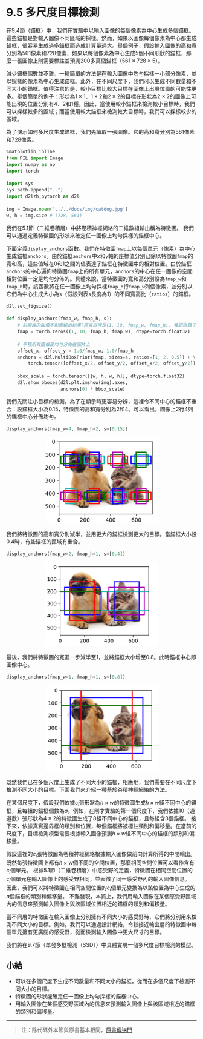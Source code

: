# 9.5 多尺度目標檢測

在9.4節（錨框）中，我們在實驗中以輸入圖像的每個像素為中心生成多個錨框。這些錨框是對輸入圖像不同區域的採樣。然而，如果以圖像每個像素為中心都生成錨框，很容易生成過多錨框而造成計算量過大。舉個例子，假設輸入圖像的高和寬分別為561像素和728像素，如果以每個像素為中心生成5個不同形狀的錨框，那麼一張圖像上則需要標註並預測200多萬個錨框（$561 \times 728 \times 5$）。

減少錨框個數並不難。一種簡單的方法是在輸入圖像中均勻採樣一小部分像素，並以採樣的像素為中心生成錨框。此外，在不同尺度下，我們可以生成不同數量和不同大小的錨框。值得注意的是，較小目標比較大目標在圖像上出現位置的可能性更多。舉個簡單的例子：形狀為$1 \times 1$、$1 \times 2$和$2 \times 2$的目標在形狀為$2 \times 2$的圖像上可能出現的位置分別有4、2和1種。因此，當使用較小錨框來檢測較小目標時，我們可以採樣較多的區域；而當使用較大錨框來檢測較大目標時，我們可以採樣較少的區域。

為了演示如何多尺度生成錨框，我們先讀取一張圖像。它的高和寬分別為561像素和728像素。

``` python
%matplotlib inline
from PIL import Image
import numpy as np
import torch

import sys
sys.path.append("..") 
import d2lzh_pytorch as d2l

img = Image.open('../../docs/img/catdog.jpg')
w, h = img.size # (728, 561)
```

我們在5.1節（二維卷積層）中將卷積神經網絡的二維數組輸出稱為特徵圖。
我們可以通過定義特徵圖的形狀來確定任一圖像上均勻採樣的錨框中心。

下面定義`display_anchors`函數。我們在特徵圖`fmap`上以每個單元（像素）為中心生成錨框`anchors`。由於錨框`anchors`中$x$和$y$軸的座標值分別已除以特徵圖`fmap`的寬和高，這些值域在0和1之間的值表達了錨框在特徵圖中的相對位置。由於錨框`anchors`的中心遍佈特徵圖`fmap`上的所有單元，`anchors`的中心在任一圖像的空間相對位置一定是均勻分佈的。具體來說，當特徵圖的寬和高分別設為`fmap_w`和`fmap_h`時，該函數將在任一圖像上均勻採樣`fmap_h`行`fmap_w`列個像素，並分別以它們為中心生成大小為`s`（假設列表`s`長度為1）的不同寬高比（`ratios`）的錨框。

``` python
d2l.set_figsize()

def display_anchors(fmap_w, fmap_h, s):
    # 前兩維的取值不影響輸出結果(原書這裡是(1, 10, fmap_w, fmap_h), 我認為錯了)
    fmap = torch.zeros((1, 10, fmap_h, fmap_w), dtype=torch.float32)
    
    # 平移所有錨框使均勻分佈在圖片上
    offset_x, offset_y = 1.0/fmap_w, 1.0/fmap_h
    anchors = d2l.MultiBoxPrior(fmap, sizes=s, ratios=[1, 2, 0.5]) + \
        torch.tensor([offset_x/2, offset_y/2, offset_x/2, offset_y/2])
    
    bbox_scale = torch.tensor([[w, h, w, h]], dtype=torch.float32)
    d2l.show_bboxes(d2l.plt.imshow(img).axes,
                    anchors[0] * bbox_scale)
```

我們先關注小目標的檢測。為了在顯示時更容易分辨，這裡令不同中心的錨框不重合：設錨框大小為0.15，特徵圖的高和寬分別為2和4。可以看出，圖像上2行4列的錨框中心分佈均勻。

``` python
display_anchors(fmap_w=4, fmap_h=2, s=[0.15])
```
<div align=center>
<img width="300" src="../img/chapter09/9.5_output1.png"/>
</div>

我們將特徵圖的高和寬分別減半，並用更大的錨框檢測更大的目標。當錨框大小設0.4時，有些錨框的區域有重合。

``` python
display_anchors(fmap_w=2, fmap_h=1, s=[0.4])
```
<div align=center>
<img width="300" src="../img/chapter09/9.5_output2.png"/>
</div>

最後，我們將特徵圖的寬進一步減半至1，並將錨框大小增至0.8。此時錨框中心即圖像中心。

``` python
display_anchors(fmap_w=1, fmap_h=1, s=[0.8])
```
<div align=center>
<img width="300" src="../img/chapter09/9.5_output3.png"/>
</div>

既然我們已在多個尺度上生成了不同大小的錨框，相應地，我們需要在不同尺度下檢測不同大小的目標。下面我們來介紹一種基於卷積神經網絡的方法。

在某個尺度下，假設我們依據$c_i$張形狀為$h \times w$的特徵圖生成$h \times w$組不同中心的錨框，且每組的錨框個數為$a$。例如，在剛才實驗的第一個尺度下，我們依據10（通道數）張形狀為$4 \times 2$的特徵圖生成了8組不同中心的錨框，且每組含3個錨框。
接下來，依據真實邊界框的類別和位置，每個錨框將被標註類別和偏移量。在當前的尺度下，目標檢測模型需要根據輸入圖像預測$h \times w$組不同中心的錨框的類別和偏移量。

假設這裡的$c_i$張特徵圖為卷積神經網絡根據輸入圖像做前向計算所得的中間輸出。既然每張特徵圖上都有$h \times w$個不同的空間位置，那麼相同空間位置可以看作含有$c_i$個單元。
根據5.1節（二維卷積層）中感受野的定義，特徵圖在相同空間位置的$c_i$個單元在輸入圖像上的感受野相同，並表徵了同一感受野內的輸入圖像信息。
因此，我們可以將特徵圖在相同空間位置的$c_i$個單元變換為以該位置為中心生成的$a$個錨框的類別和偏移量。
不難發現，本質上，我們用輸入圖像在某個感受野區域內的信息來預測輸入圖像上與該區域位置相近的錨框的類別和偏移量。

當不同層的特徵圖在輸入圖像上分別擁有不同大小的感受野時，它們將分別用來檢測不同大小的目標。例如，我們可以通過設計網絡，令較接近輸出層的特徵圖中每個單元擁有更廣闊的感受野，從而檢測輸入圖像中更大尺寸的目標。

我們將在9.7節（單發多框檢測（SSD））中具體實現一個多尺度目標檢測的模型。


## 小結

* 可以在多個尺度下生成不同數量和不同大小的錨框，從而在多個尺度下檢測不同大小的目標。
* 特徵圖的形狀能確定任一圖像上均勻採樣的錨框中心。
* 用輸入圖像在某個感受野區域內的信息來預測輸入圖像上與該區域相近的錨框的類別和偏移量。


-----------
> 注：除代碼外本節與原書基本相同，[原書傳送門](http://zh.d2l.ai/chapter_computer-vision/multiscale-object-detection.html)
